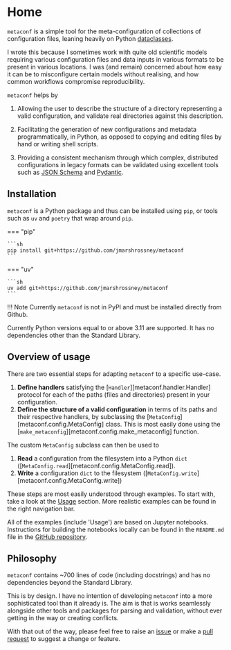 # Home

`metaconf` is a simple tool for the meta-configuration of collections of configuration files, leaning heavily on Python [dataclasses](https://docs.python.org/3/library/dataclasses.html).

I wrote this because I sometimes work with quite old scientific models requiring various configuration files and data inputs in various formats to be present in various locations. I was (and remain) concerned about how easy it can be to misconfigure certain models without realising, and how common workflows compromise reproducibility.

`metaconf` helps by

1. Allowing the user to describe the structure of a directory representing a valid configuration, and validate real directories against this description.

2. Facilitating the generation of new configurations and metadata programmatically, in Python, as opposed to copying and editing files by hand or writing shell scripts.

3. Providing a consistent mechanism through which complex, distributed configurations in legacy formats can be validated using excellent tools such as [JSON Schema](https://json-schema.org/) and [Pydantic](https://docs.pydantic.dev/).


## Installation

`metaconf` is a Python package and thus can be installed using `pip`, or tools such as `uv` and `poetry` that wrap around `pip`.


=== "pip"

    ```sh
    pip install git+https://github.com/jmarshrossney/metaconf
    ```

=== "uv"

    ```sh
    uv add git+https://github.com/jmarshrossney/metaconf
    ```

!!! Note
    Currently `metaconf` is not in PyPI and must be installed directly from Github.

Currently Python versions equal to or above 3.11 are supported.
It has no dependencies other than the Standard Library.


## Overview of usage

There are two essential steps for adapting `metaconf` to a specific use-case.

1. **Define handlers** satisfying the [`Handler`][metaconf.handler.Handler] protocol for each of the paths (files and directories) present in your configuration.
2. **Define the structure of a valid configuration** in terms of its paths and their respective handlers, by subclassing the [`MetaConfig`][metaconf.config.MetaConfig] class. This is most easily done using the [`make_metaconfig`][metaconf.config.make_metaconfig] function.

The custom `MetaConfig` subclass can then be used to

1. **Read** a configuration from the filesystem into a Python `dict` ([`MetaConfig.read`][metaconf.config.MetaConfig.read]). 
2. **Write** a configuration `dict` to the filesystem ([`MetaConfig.write`][metaconf.config.MetaConfig.write])

These steps are most easily understood through examples. To start with, take a look at the [Usage](examples/101/notebook.ipynb) section. More realistic examples can be found in the right navigation bar.

All of the examples (include 'Usage') are based on Jupyter notebooks. Instructions for building the notebooks locally can be found in the `README.md` file in the [GitHub repository](https://github.com/jmarshrossney/metaconf).


## Philosophy

`metaconf` contains ~700 lines of code (including docstrings) and has no dependencies beyond the Standard Library.

This is by design. I have no intention of developing `metaconf` into a more sophisticated tool than it already is. The aim is that is works seamlessly alongside other tools and packages for parsing and validation, without ever getting in the way or creating conflicts.

With that out of the way, please feel free to raise an [issue](https://github.com/jmarshrossney/metaconf/issues) or make a [pull request](https://github.com/jmarshrossney/metaconf/pulls) to suggest a change or feature.
